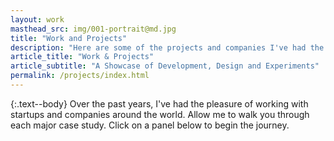 ```yaml
---
layout: work
masthead_src: img/001-portrait@md.jpg
title: "Work and Projects"
description: "Here are some of the projects and companies I've had the privilege of working with in the past."
article_title: "Work & Projects"
article_subtitle: "A Showcase of Development, Design and Experiments"
permalink: /projects/index.html
---
```

{:.text--body}
Over the past years, I've had the pleasure of working with startups and companies around the world. Allow me to walk you through each major case study. Click on a panel below to begin the journey.

